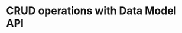 # CRUD operations with Data Model API


```cs --source-file ./Snippets/DotNetDynamoDBDataModel.cs --project ./Snippets/Snippets.csproj --region data_model_classes --session datamodel
```

```cs --source-file ./Snippets/DotNetDynamoDBDataModel.cs --project ./Snippets/Snippets.csproj --region datamodel_construct_client --session datamodel
```

```cs --source-file ./Snippets/DotNetDynamoDBDataModel.cs --project ./Snippets/Snippets.csproj --region datamodel_construct_save --session datamodel
```
